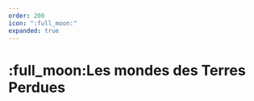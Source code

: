 ```yaml
---
order: 200
icon: ":full_moon:"
expanded: true
---
```


<style>
h1:before { content: ":full_moon:" }
</style> 


# Les mondes des Terres Perdues


